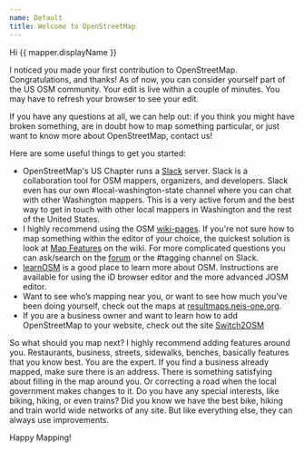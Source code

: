 ```yaml
---
name: Default
title: Welcome to OpenStreetMap
---
```


Hi {{ mapper.displayName }}

I noticed you made your first contribution to OpenStreetMap. Congratulations, and thanks! As of now, you can consider yourself part of the US OSM community. Your edit is live within a couple of minutes. You may have to refresh your browser to see your edit.

If you have any questions at all, we can help out: if you think you might have broken something, are in doubt how to map something particular, or just want to know more about OpenStreetMap, contact us!

Here are some useful things to get you started:

* OpenStreetMap's US Chapter runs a [Slack](https://slack.openstreetmap.us/) server.  Slack is a collaboration tool for OSM mappers, organizers, and developers.  Slack even has our own #local-washington-state channel where you can chat with other Washington mappers. This is a very active forum and the best way to get in touch with other local mappers in Washington and the rest of the United States.
* I highly recommend using the OSM [wiki-pages](https://wiki.openstreetmap.org/). If you're not sure how to map something within the editor of your choice, the quickest solution is look at [Map Features](https://wiki.openstreetmap.org/wiki/Map_Features) on the wiki. For more complicated questions you can ask/search on the [forum](https://community.openstreetmap.org/) or the #tagging channel on Slack.
* [learnOSM](https://learnosm.org) is a good place to learn more about OSM. Instructions are available for using the iD browser editor and the more advanced JOSM editor.
* Want to see who’s mapping near you, or want to see how much you’ve been doing yourself, check out the maps at [resultmaps.neis-one.org](https://resultmaps.neis-one.org/).
* If you are a business owner and want to learn how to add OpenStreetMap to your website, check out the site [Switch2OSM](https://switch2osm.org/)

So what should you map next? I highly recommend adding features around you. Restaurants, business, streets, sidewalks, benches, basically features that you know best. You are the expert. If you find a business already mapped, make sure there is an address. There is something satisfying about filling in the map around you. Or correcting a road when the local government makes changes to it. Do you have any special interests, like biking, hiking, or even trains? Did you know we have the best bike, hiking and train world wide networks of any site. But like everything else, they can always use improvements.

Happy Mapping!
